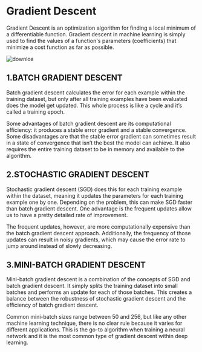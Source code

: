# Gradient Descent
Gradient Descent is an optimization algorithm for finding a local minimum of a differentiable function. Gradient descent in machine learning is simply used to find the values of a function's parameters (coefficients) that minimize a cost function as far as possible.

![downloa](https://github.com/abhimanoj4423/ML-Algorithm-mathematical-and-geometric-intuition/assets/123548712/854d6eca-8dfc-45c3-8299-cfdc7940b10b)

## 1.BATCH GRADIENT DESCENT
Batch gradient descent calculates the error for each example within the training dataset, but only after all training examples have been evaluated does the model get updated. This whole process is like a cycle and it’s called a training epoch.

Some advantages of batch gradient descent are its computational efficiency: it produces a stable error gradient and a stable convergence. Some disadvantages are that the stable error gradient can sometimes result in a state of convergence that isn’t the best the model can achieve. It also requires the entire training dataset to be in memory and available to the algorithm.

## 2.STOCHASTIC GRADIENT DESCENT
Stochastic gradient descent (SGD) does this for each training example within the dataset, meaning it updates the parameters for each training example one by one. Depending on the problem, this can make SGD faster than batch gradient descent. One advantage is the frequent updates allow us to have a pretty detailed rate of improvement.

The frequent updates, however, are more computationally expensive than the batch gradient descent approach. Additionally, the frequency of those updates can result in noisy gradients, which may cause the error rate to jump around instead of slowly decreasing.

## 3.MINI-BATCH GRADIENT DESCENT
Mini-batch gradient descent is a combination of the concepts of SGD and batch gradient descent. It simply splits the training dataset into small batches and performs an update for each of those batches. This creates a balance between the robustness of stochastic gradient descent and the efficiency of batch gradient descent.

Common mini-batch sizes range between 50 and 256, but like any other machine learning technique, there is no clear rule because it varies for different applications. This is the go-to algorithm when training a neural network and it is the most common type of gradient descent within deep learning.
 

